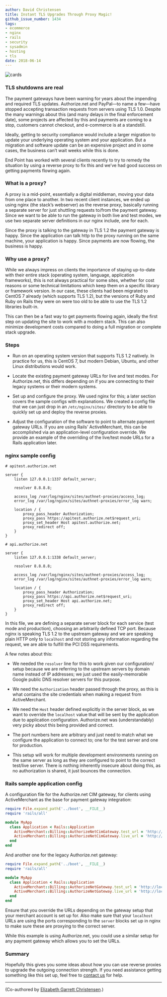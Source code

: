```yaml
---
author: David Christensen
title: Instant TLS Upgrades Through Proxy Magic!
github_issue_number: 1434
tags:
- ecommerce
- nginx
- rails
- security
- sysadmin
- hosting
- tls
date: 2018-06-14
---
```


<img alt="cards" src="/blog/2018/06/tls-proxy-magic/cards.jpg" />

### TLS shutdowns are real

The payment gateways have been warning for years about the impending and required TLS
updates. Authorize.net and PayPal—to name a few—have stopped accepting transaction requests from
servers using TLS 1.0. Despite the many warnings about this (and many delays in the final
enforcement date), some projects are affected by this and payments are coming to a stop, customers
cannot checkout, and e-commerce is at a standstill.

Ideally, getting to security compliance would include a larger migration to update your underlying
operating system and your application. But a migration and software update can be an expensive
project and in some cases, the business can’t wait weeks while this is done.

End Point has worked with several clients recently to try to remedy the situation by using a reverse
proxy to fix this and we’ve had good success on getting payments flowing again.

### What is a proxy?

A proxy is a mid-point, essentially a digital middleman, moving your data from one place to another.
In two recent client instances, we ended up using nginx (the stack’s webserver) as
the reverse proxy, basically running a separate server for just shuttling requests to/​from the
payment gateway. Since we want to be able to run the gateway in both live and test modes, we use
two separate server definitions in our nginx include, one for each.

Since the proxy is talking to the gateway in TLS 1.2 the payment gateway is happy. Since the
application can talk http to the proxy running on the same machine, your application is happy.
Since payments are now flowing, the business is happy.

### Why use a proxy?

While we always impress on clients the importance of staying up-to-date with their entire stack (operating system,
language, application frameworks), this is not always practical for some sites, whether for cost
reasons or some technical limitations which keep them on a specific library or framework version.
In our case, these clients had been migrated to CentOS 7 already (which supports TLS 1.2), but the
versions of Ruby and Ruby on Rails they were on were too old to be able to use the TLS 1.2 libraries
built-in.

This can then be a fast way to get payments flowing again, ideally the first step on updating the
site to work with a modern stack. This can also minimize development costs compared to doing a full
migration or complete stack upgrade.

### Steps

- Run on an operating system version that supports TLS 1.2 natively. In practice for us, this is CentOS 7, but modern Debian, Ubuntu, and other Linux distributions would work.

- Locate the existing payment gateway URLs for live and test modes. For Authorize.net, this differs depending on if you are connecting to their legacy systems or their modern systems.

- Set up and configure the proxy. We used nginx for this; a later section covers the sample configs with explanations. We created a config file that we can just drop in an `/etc/nginx/sites/` directory to be able to quickly set up and deploy the reverse proxies.

- Adjust the configuration of the software to point to alternate payment gateway URLs. If you are using Rails’ ActiveMerchant, this can be accomplished via an application-level configuration override. We provide an example of the overriding of the live/test mode URLs for a Rails application later.

### nginx sample config

```
# apitest.authorize.net

server {
    listen 127.0.0.1:1337 default_server;

    resolver 8.8.8.8;

    access_log /var/log/nginx/sites/authnet-proxies/access_log;
    error_log /var/log/nginx/sites/authnet-proxies/error_log warn;

    location / {
        proxy_pass_header Authorization;
        proxy_pass https://apitest.authorize.net$request_uri;
        proxy_set_header Host apitest.authorize.net;
        proxy_redirect off;
    }
}

# api.authorize.net

server {
    listen 127.0.0.1:1338 default_server;

    resolver 8.8.8.8;

    access_log /var/log/nginx/sites/authnet-proxies/access_log;
    error_log /var/log/nginx/sites/authnet-proxies/error_log warn;

    location / {
        proxy_pass_header Authorization;
        proxy_pass https://api.authorize.net$request_uri;
        proxy_set_header Host api.authorize.net;
        proxy_redirect off;
    }
}
```

In this file, we are defining a separate server block for each service (test mode and production),
choosing an arbitrarily defined TCP port. Because nginx is speaking TLS 1.2 to the upstream gateway
and we are speaking plain HTTP only to `localhost` and not storing any information regarding the request, we
are able to fulfill the PCI DSS requirements.

A few notes about this:

- We needed the `resolver` line for this to work given our configuration/​setup because we are
  referring to the upstream servers by domain name instead of IP addresses; we just used the
  easily-memorable Google public DNS resolver servers for this purpose.

- We need the `Authorization` header passed through the proxy, as this is what contains the site
  credentials when making a request from ActiveMerchant.

- We need the `Host` header defined explicitly in the server block, as we want to override the
  `localhost` value that will be sent by the application due to application configuration.
  Authorize.net was (understandably) very picky about this being provided and correct.

- The port numbers here are arbitrary and just need to match what we configure the application to
  connect to; one for the test server and one for production.

- This setup will work for multiple development environments running on the same server as long as
  they are configured to point to the correct test/​live server. There is nothing inherently
  insecure about doing this, as no authorization is shared, it just bounces the connection.

### Rails sample application config

A configuration file for the Authorize.net CIM gateway, for clients using ActiveMerchant as the base for payment gateway integration:

```rb
require File.expand_path('../boot', __FILE__)
require 'rails/all'

module MyApp
  class Application < Rails::Application
    ActiveMerchant::Billing::AuthorizeNetCimGateway.test_url = 'http://localhost:1337/xml/v1/request.api'
    ActiveMerchant::Billing::AuthorizeNetCimGateway.live_url = 'http://localhost:1338/xml/v1/request.api'
  end
end
```

And another one for the legacy Authorize.net gateway:

```rb
require File.expand_path('../boot', __FILE__)
require 'rails/all'

module MyApp
  class Application < Rails::Application
    ActiveMerchant::Billing::AuthorizeNetGateway.test_url = 'http://localhost:1337/gateway/transaction.dll'
    ActiveMerchant::Billing::AuthorizeNetGateway.live_url = 'http://localhost:1338/gateway/transaction.dll'
  end
end
```

Ensure that you override the URLs depending on the gateway setup that your merchant account is set up for. Also make sure that your `localhost` URLs are using the ports corresponding to the `server` blocks set up in nginx to make sure these are proxying to the correct server.

While this example is using Authorize.net, you could use a similar setup for any payment gateway which allows you to set the URLs.

### Summary

Hopefully this gives you some ideas about how you can use reverse proxies to upgrade the outgoing
connection strength. If you need assistance getting something like this set up, feel free to [contact us](/contact) for help.

<hr>

(Co-authored by [Elizabeth Garrett Christensen](/blog/authors/elizabeth-garrett-christensen).)
